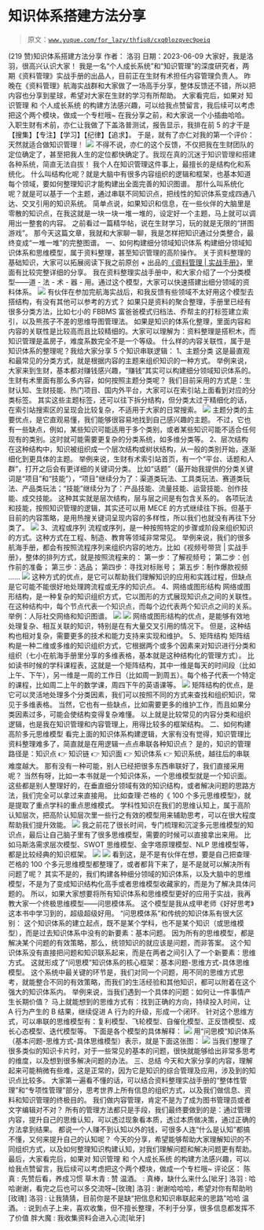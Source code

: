 # 知识体系搭建方法分享

> 原文：[`www.yuque.com/for_lazy/thfiu8/cxq0lozqvec9peiq`](https://www.yuque.com/for_lazy/thfiu8/cxq0lozqvec9peiq)

<ne-h2 id="d8382175" data-lake-id="d8382175"><ne-heading-ext><ne-heading-anchor></ne-heading-anchor><ne-heading-fold></ne-heading-fold></ne-heading-ext><ne-heading-content><ne-text id="udbf7f4e1">(219 赞)知识体系搭建方法分享</ne-text></ne-heading-content></ne-h2> <ne-p id="u226e2ab8" data-lake-id="u226e2ab8"><ne-text id="u83a5dc8b">作者： 洛羽</ne-text></ne-p> <ne-p id="ub0f674e2" data-lake-id="ub0f674e2"><ne-text id="ud8cf3a4a">日期：2023-06-09</ne-text></ne-p> <ne-p id="ued71a6bf" data-lake-id="ued71a6bf"><ne-text id="uad1c6030">大家好，我是洛羽，很高兴认识大家！</ne-text></ne-p> <ne-p id="u35d88422" data-lake-id="u35d88422"><ne-text id="ue29ca9e5" ne-bold="true">我是一名“个人成长系统”和“知识管理”的深度研究者，两期《资料管理》实战手册的出品人，目前正在生财有术担任内容管理负责人。</ne-text></ne-p> <ne-p id="u0f6ad31c" data-lake-id="u0f6ad31c"><ne-text id="u9bee116a">昨晚在《资料管理》航海实战群和大家做了一场高手分享，整体反馈还不错，所以把内容也分享到星球，希望对大家在生财的学习有所帮助。</ne-text></ne-p> <ne-p id="u5543b979" data-lake-id="u5543b979"><ne-text id="ueb03454c">大家看完后，如果对</ne-text> <ne-text id="ud3f4b963" ne-bold="true">知识管理</ne-text> <ne-text id="uc4b0da78">和</ne-text> <ne-text id="u377588af" ne-bold="true">个人成长系统</ne-text> <ne-text id="ufeb73be1">的构建方法感兴趣，可以给我点赞留言，我后续可以考虑把这个两个模块，做成一个专栏哦~</ne-text></ne-p> <ne-hole id="u07b6417c" data-lake-id="u07b6417c"><ne-card data-card-name="hr" data-card-type="block" id="F5Hym" data-event-boundary="card"><ne-p id="uadcb8d1e" data-lake-id="uadcb8d1e"><ne-text id="u1bac0c3b">在我分享之前，和大家说一个小插曲哈哈。</ne-text></ne-p> <ne-p id="u9249234e" data-lake-id="u9249234e"><ne-text id="u2e31252a">入职生财有术前，亦仁让我做了下盖洛普测试，报告显示，我排在前 5 的才干是</ne-text><ne-text id="uf7fc191b" ne-bold="true">【搜集】【专注】【学习】【纪律】【追求】</ne-text><ne-text id="uf633464c">。</ne-text></ne-p> <ne-p id="ua4c011c9" data-lake-id="ua4c011c9"><ne-text id="udc75bb6b">于是，就有了亦仁对我的第一个评价：</ne-text><ne-text id="u21a728e2" ne-bold="true">天然就适合做知识管理</ne-text><ne-text id="u5f47f815" style="color: rgb(204, 0, 0);">！</ne-text></ne-p> <ne-p id="uff389eaf" data-lake-id="uff389eaf"><ne-card data-card-name="image" data-card-type="inline" id="CmCO1" data-event-boundary="card">![](img/21420cef888798aa399b18b31e7fab24.png)  <ne-p id="u6bced098" data-lake-id="u6bced098"><ne-text id="u9e217db2" ne-bold="true">不得不说，亦仁的这个反馈，不仅把我在生财团队的定位确定了，甚至把我人生的定位都快确定了。</ne-text><ne-text id="ueb09985d" style="color: rgb(38, 38, 38);">我现在真的沉迷于知识管理和搭建各种系统，简直无法自拔！</ne-text></ne-p> <ne-p id="u8d4c9137" data-lake-id="u8d4c9137"><ne-text id="u232fd106">我个人在知识管理这件事上，最擅长的是结构化和系统化。</ne-text></ne-p> <ne-p id="u467484c5" data-lake-id="u467484c5"><ne-text id="ub5241b2e">什么叫结构化呢？就是大脑中有很多内容组织的逻辑和框架，也基本知道每个领域，要如何整理知识才能构建出全面完善的知识图谱。</ne-text></ne-p> <ne-p id="u26e1cdfe" data-lake-id="u26e1cdfe"><ne-text id="u7ccdee8d">那什么叫系统化呢？就是可以基于一个主题，通过串联不同知识点，把线性的知识体系变成四通八达、交叉引用的知识系统。</ne-text></ne-p> <ne-p id="u26ce1c7b" data-lake-id="u26ce1c7b"><ne-text id="uc563daa9" ne-bold="true">简单点说，如果知识和信息，在一些伙伴的大脑里是零散的知识点，在我这就是一块一块一堆一堆的，设定好一个主题，马上就可以调用出一整套的内容。</ne-text></ne-p> <ne-p id="u48fda63a" data-lake-id="u48fda63a"><ne-text id="ud580f376">之前看过一篇精华帖，说在生财学习，玩的就是无限的“拼图游戏”。</ne-text></ne-p> <ne-p id="ua9fccf1b" data-lake-id="ua9fccf1b"><ne-text id="u93fb95b0">那今天这篇文章，我就和大家聊一聊，我是怎样把知识通过分类整合，最终变成“一堆一堆”的完整图谱。</ne-text></ne-p> <ne-p id="ud50d11fd" data-lake-id="ud50d11fd"><ne-text id="u9114d140" ne-bold="true">一、如何构建细分领域知识体系</ne-text></ne-p> <ne-p id="ua346fe87" data-lake-id="ua346fe87"><ne-text id="u72124864">构建细分领域知识体系和思维模型，属于资料整理，甚至知识管理的高阶操作。</ne-text></ne-p> <ne-p id="u68d76bb5" data-lake-id="u68d76bb5"><ne-text id="ua595197f">关于资料整理的基础知识，大家可以拓展阅读下我之前原创 + 出品的</ne-text>[<ne-text id="u57c28ee8">《资料管理 | 实战手册》</ne-text>](https://search01.shengcaiyoushu.com/docx/ESzgddh7FomO26x3Vk0cGa68nwf)<ne-text id="u969a8a83">，里面有比较完整详细的分享。</ne-text></ne-p> <ne-p id="u7bb49eaf" data-lake-id="u7bb49eaf"><ne-text id="uf83a79a1">我在资料整理实战手册中，和大家介绍了一个分类模型——</ne-text><ne-text id="ubbf260b1" ne-bold="true">道 - 法 - 术 - 器 - 用</ne-text><ne-text id="ubb593cc9">。通过这个模型，大家可以快速搭建出细分领域的资料体系。</ne-text></ne-p> <ne-p id="u3a645656" data-lake-id="u3a645656"><ne-card data-card-name="image" data-card-type="inline" id="h20aY" data-event-boundary="card">![](img/d4fdc5ef9e81629afb38ba1b9314c3f0.png)  <ne-p id="u2014cf07" data-lake-id="u2014cf07"><ne-text id="u32b49949">有伙伴在参加完航海实战后，和我反馈有些领域不太好用这个模型去搭结构，有没有其他可以参考的方式？</ne-text></ne-p> <ne-p id="u36ca92c5" data-lake-id="u36ca92c5"><ne-text id="u8d6ef1fd">如果只是资料的聚合整理，手册里已经有很多分类方法，比如七小的 FBBMS 富爸爸模式归档法、乔帮主的打标签建立索引，以及熊孩子不差的思维导图管理法。</ne-text></ne-p> <ne-p id="u4da445ee" data-lake-id="u4da445ee"><ne-text id="u5932c04d">如果是知识的体系化整理，里面内容和内容的关联性是比较高而且比较精细的。大家可以理解为：</ne-text><ne-text id="u827e790c" ne-bold="true">资料整理是搭积木，而知识管理是盖房子，难度系数完全不是一个等级</ne-text><ne-text id="u5eb5108f">。</ne-text></ne-p> <ne-p id="u19421ddc" data-lake-id="u19421ddc"><ne-text id="uc962f184">什么样的内容关联性，属于是知识体系的整理呢？我给大家分享 5 个知识串联逻辑：</ne-text></ne-p> <ne-h4 id="a7203a4b" data-lake-id="a7203a4b"><ne-heading-ext><ne-heading-anchor></ne-heading-anchor><ne-heading-fold></ne-heading-fold></ne-heading-ext><ne-heading-content><ne-text id="u5b22a1d8">1、主题分类</ne-text></ne-heading-content></ne-h4> <ne-p id="u3667641b" data-lake-id="u3667641b"><ne-text id="u33d26252" ne-bold="true">这是最直观和最常见的分类方式，就是根据内容的主题来组织知识的一种方式。</ne-text></ne-p> <ne-p id="u64fdd256" data-lake-id="u64fdd256"><ne-text id="u3ed6131e">举例来说，大家来到生财，基本都对赚钱感兴趣，“赚钱”其实可以构建细分领域知识体系的。</ne-text></ne-p> <ne-p id="ufaf07cfd" data-lake-id="ufaf07cfd"><ne-text id="u54666991">生财有术里面有那么多内容，如何按照主题分类呢？</ne-text></ne-p> <ne-p id="u0f937205" data-lake-id="u0f937205"><ne-text id="u2460153d">我们目前采用的方式是：</ne-text><ne-text id="u7afa9b63" ne-bold="true">生财认知、生财技能、热门项目、国内外平台</ne-text><ne-text id="u372415c7">，大家可以在索引站上面看到对应的分类标签。</ne-text></ne-p> <ne-p id="uda4e3dfc" data-lake-id="uda4e3dfc"><ne-text id="uf59dbbca">其实这些主题标签，还可以往下拆分结构，但分类太过于精细化的话，在索引站搜索区的呈现会比较复杂，不适用于大家的日常搜索。</ne-text></ne-p> <ne-p id="uea3acf2f" data-lake-id="uea3acf2f"><ne-card data-card-name="image" data-card-type="inline" id="VXVNR" data-event-boundary="card">![](img/8a201159a55860d1a8a6fc56a1d8ffa0.png)  <ne-p id="u2da170c3" data-lake-id="u2da170c3"><ne-text id="uca0e6f02">主题分类的主要优点，是它直观易懂，我们能够很容易地找到自己感兴趣的主题。</ne-text></ne-p> <ne-p id="ud5f9a195" data-lake-id="ud5f9a195"><ne-text id="uc6c854b0">不过，它也有一些缺点，例如，某些知识可能适用于多个类别，或者某些知识可能不适合任何现有的类别。这时就可能需要更复杂的分类系统，如多维分类等。</ne-text></ne-p> <ne-h4 id="efe538b3" data-lake-id="efe538b3"><ne-heading-ext><ne-heading-anchor></ne-heading-anchor><ne-heading-fold></ne-heading-fold></ne-heading-ext><ne-heading-content><ne-text id="ufbc57069" ne-bold="true">2、层次结构</ne-text></ne-heading-content></ne-h4> <ne-p id="udbd4736c" data-lake-id="udbd4736c"><ne-text id="ua7a4f0ae" ne-bold="true">在这种结构中，知识被组织成一个层次结构或树状结构，从一般的类别开始，逐渐细化到更具体的主题。</ne-text></ne-p> <ne-p id="u585ac69c" data-lake-id="u585ac69c"><ne-text id="u8f1eafa7">举例来说，生财有术索引站首页，有一个“平台、话题和人群”，打开之后会有更详细的关键词分类。</ne-text></ne-p> <ne-p id="u00f1082a" data-lake-id="u00f1082a"><ne-text id="u8e5457ed">比如“话题”（最开始我提供的分类关键词是“项目”和“技能”），“项目”继续分为了：</ne-text><ne-text id="u6f50c172" ne-bold="true">渠道类玩法、工具类玩法、赛道类玩法、产品类玩法</ne-text><ne-text id="uf8259306">；“技能”继续分为了：</ne-text><ne-text id="u3cd6d022" ne-bold="true">产品技能、流量技能、运营技能、创作技能、成交技能</ne-text><ne-text id="ub7a211f1">。</ne-text></ne-p> <ne-p id="u36cbf4cb" data-lake-id="u36cbf4cb"><ne-text id="u6a50a468">这种其实就是层次结构，层与层之间是有包含关系的。</ne-text></ne-p> <ne-p id="u1516008c" data-lake-id="u1516008c"><ne-text id="ud0d06fc6">各项玩法和技能，按照知识管理的逻辑，其实还可以用 MECE 的方式继续往下拆。但基于目前的内容策略，是用热搜关键词呈现内容的多样性，所以我们也就没有再往下分类了。</ne-text></ne-p> <ne-p id="uebc91dc9" data-lake-id="uebc91dc9"><ne-card data-card-name="image" data-card-type="inline" id="CvAlD" data-event-boundary="card">![](img/f453da909a2e98758b60088bffb38b97.png)  <ne-h4 id="1bc996c4" data-lake-id="1bc996c4"><ne-heading-ext><ne-heading-anchor></ne-heading-anchor><ne-heading-fold></ne-heading-fold></ne-heading-ext><ne-heading-content><ne-text id="u67ba5256" ne-bold="true">3、流程或序列</ne-text></ne-heading-content></ne-h4> <ne-p id="uf3e834cd" data-lake-id="uf3e834cd"><ne-text id="u527fa595" ne-bold="true">流程或序列，是一种按照特定的步骤或阶段来组织知识的方式。</ne-text><ne-text id="u99dbc763">这种方式在工程、制造、教育等领域非常常见。</ne-text></ne-p> <ne-p id="u385be6ce" data-lake-id="u385be6ce"><ne-text id="uc2ec295d">举例来说，我们的很多航海手册，都会有按照流程序列来组织内容的地方。比如《视频号带货 | 实战手册》，整体的排列方式，就是按照流程来的：</ne-text></ne-p> <ne-p id="u0a8c09c1" data-lake-id="u0a8c09c1"><ne-text id="ucf7562bc">第一步：了解视频号；</ne-text></ne-p> <ne-p id="ub33867d8" data-lake-id="ub33867d8"><ne-text id="uc95c9d04">第二步：创作前的准备；</ne-text></ne-p> <ne-p id="u0861701e" data-lake-id="u0861701e"><ne-text id="u1f16737b">第三步：选品；</ne-text></ne-p> <ne-p id="u1e18d3dd" data-lake-id="u1e18d3dd"><ne-text id="u166b6f69">第四步：寻找对标账号；</ne-text></ne-p> <ne-p id="u11c3bc1f" data-lake-id="u11c3bc1f"><ne-text id="u028f6e06">第五步：制作爆款视频</ne-text></ne-p> <ne-p id="u5248d854" data-lake-id="u5248d854"><ne-text id="ued0a73e1">……</ne-text></ne-p> <ne-p id="u98892b09" data-lake-id="u98892b09"><ne-card data-card-name="image" data-card-type="inline" id="CqKJR" data-event-boundary="card">![](img/b3e9073ecd1be3c55603efe46b7ddcf4.png)  <ne-p id="u28643d9b" data-lake-id="u28643d9b"><ne-text id="uf34f4924">这种方式的优点，是它可以帮助我们理解知识的应用和实践过程，但缺点是它可能不能很好地处理跨流程或无序的知识点。</ne-text></ne-p> <ne-h4 id="32ac57cf" data-lake-id="32ac57cf"><ne-heading-ext><ne-heading-anchor></ne-heading-anchor><ne-heading-fold></ne-heading-fold></ne-heading-ext><ne-heading-content><ne-text id="ud558b0ec" ne-bold="true">4、网络或图形结构</ne-text></ne-heading-content></ne-h4> <ne-p id="u75341072" data-lake-id="u75341072"><ne-text id="u9abcdd26" ne-bold="true">网络或图形结构，是一种复杂的知识组织方式，它以图形的方式展现知识点之间的关联性。</ne-text><ne-text id="u336d4a95" style="color: rgb(38, 38, 38);">在这种结构中，每个节点代表一个知识点，而每个边代表两个知识点之间的关系。</ne-text></ne-p> <ne-p id="u057a4c46" data-lake-id="u057a4c46"><ne-text id="ue02287f6">举例：人际社交网络和知识图谱。</ne-text></ne-p> <ne-p id="u0f47fe0e" data-lake-id="u0f47fe0e"><ne-card data-card-name="image" data-card-type="inline" id="yEjeG" data-event-boundary="card">![](img/3299a358c5091d18c59cfe61591670a6.png)  <ne-p id="u5da9a300" data-lake-id="u5da9a300"><ne-card data-card-name="image" data-card-type="inline" id="OlFKv" data-event-boundary="card">![](img/5c43217dbafa9b86768fe1a4129ff345.png)  <ne-p id="ud18f678e" data-lake-id="ud18f678e"><ne-text id="u05b8bc1c">网络或图形结构的优点，是能够有效地处理复杂、相互关联的知识，特别是在有大量交叉引用的情况下。</ne-text></ne-p> <ne-p id="u94180db6" data-lake-id="u94180db6"><ne-text id="ub3ec57d1">但是，这种结构也相对复杂，需要更多的技术和能力支持来实现和维护。</ne-text></ne-p> <ne-h4 id="663f1fbb" data-lake-id="663f1fbb"><ne-heading-ext><ne-heading-anchor></ne-heading-anchor><ne-heading-fold></ne-heading-fold></ne-heading-ext><ne-heading-content><ne-text id="ud78c4cd7" ne-bold="true">5、矩阵结构</ne-text></ne-heading-content></ne-h4> <ne-p id="u96e0ca71" data-lake-id="u96e0ca71"><ne-text id="u8e26f38b" ne-bold="true">矩阵结构是一种二维或多维的知识组织方式，它根据两个或多个因素来对知识进行分类和组织</ne-text><ne-text id="ude1385a9">（七小在航海手册里分享的多维表格，基本就是这种结构化的管理方式）。</ne-text></ne-p> <ne-p id="u18ef4e98" data-lake-id="u18ef4e98"><ne-text id="uca8c79e9">比如读书时候的学科课程表，这就是一个矩阵结构，其中一维是每天的时间段（比如上午、下午），另一维是一周的工作日（比如周一到周五）。每个格子代表一个特定的课程，比如周二上午的数学课，周四下午的英语课等。</ne-text></ne-p> <ne-p id="uc0cdb04d" data-lake-id="uc0cdb04d"><ne-card data-card-name="image" data-card-type="inline" id="bq72e" data-event-boundary="card">![](img/f0de6f31d2013c09b0dac0c6dc7f5265.png)  <ne-p id="ub0e89236" data-lake-id="ub0e89236"><ne-text id="u72aa48f1">矩阵结构的优点，是它可以灵活地处理多个分类因素，我们可以按照不同的方式来查找和组织知识，常见于多维表格。</ne-text></ne-p> <ne-p id="u50cadf76" data-lake-id="u50cadf76"><ne-text id="u8dbd3331">当然，它也有一些缺点，比如需要更多的维护工作，而且如果分类因素过多，可能会使结构变得复杂难懂。</ne-text></ne-p> <ne-p id="u0227bf99" data-lake-id="u0227bf99"><ne-text id="uff50e648">以上就是比较常见的内容分类和组织逻辑，也是我在知识管理和内容管理上，用得比较多的框架结构。</ne-text></ne-p> <ne-p id="uafda737a" data-lake-id="uafda737a"><ne-text id="uf64ef165" ne-bold="true">二、如何构建高阶多元思维模型</ne-text></ne-p> <ne-p id="u7118ef4b" data-lake-id="u7118ef4b"><ne-text id="u7c4b6080">看完上面的知识体系构建逻辑，大家有没有觉得，知识管理比资料整理难多了，简直就是在用逻辑一点点串联各种知识点？</ne-text></ne-p> <ne-p id="ucd3c0e00" data-lake-id="ucd3c0e00"><ne-text id="ud20e00e2">是的，知识的管理路径是：</ne-text><ne-text id="ufa155f65" ne-bold="true">知识点 👉 知识链 👉 知识面 👉 知识体系 👉 知识系统</ne-text><ne-text id="uca5f138a">，越往后的串联难度越大。</ne-text></ne-p> <ne-p id="ufd9140b5" data-lake-id="ufd9140b5"><ne-text id="u439ea39d">那有没有一种可能，别人已经把很多东西串联好了，我们直接采用呢？</ne-text></ne-p> <ne-p id="u10f68ff2" data-lake-id="u10f68ff2"><ne-text id="ue9bc321f">当然有呀，比如一本书就是一个知识体系，一个思维模型就是一个知识面。这些都是别人整理好的，在垂直细分领域有效的知识结构，或者解决问题的思路方法，我们完全可以拿过来直接用。</ne-text></ne-p> <ne-p id="uc1055eaa" data-lake-id="uc1055eaa"><ne-text id="u16d26e90">比如查理·芒格的《 100 个多元思维模型》，就是提取了重点学科的重点思维模式。</ne-text></ne-p> <ne-p id="u6355ca69" data-lake-id="u6355ca69"><ne-text id="ua11f340b">学科性知识在我们的思维认知上，属于高阶认知层次，把高阶认知层次里一些行之有效的模型用来辅助思考，可以在很大程度帮助我们提升效能。</ne-text></ne-p> <ne-p id="ub6ed08dc" data-lake-id="ub6ed08dc"><ne-card data-card-name="image" data-card-type="inline" id="ja1Rx" data-event-boundary="card">![](img/631972a3162a095b5aa9a953be190be7.png)  <ne-p id="u513eaa91" data-lake-id="u513eaa91"><ne-text id="u5aa4952d">我之前花了很长时间，专门梳理和沉淀多元思维模型的知识点，最后让自己脑子里有了很多思维模型，需要的时候可以直接拿出来用。</ne-text></ne-p> <ne-p id="u89c5c4e4" data-lake-id="u89c5c4e4"><ne-text id="u621230cb">比如马斯洛需求层次模型、SWOT 思维模型、金字塔原理模型、NLP 思维模型等，都是比较经典的知识框架。</ne-text></ne-p> <ne-p id="u70e02d41" data-lake-id="u70e02d41"><ne-card data-card-name="image" data-card-type="inline" id="IzcCm" data-event-boundary="card">![](img/3fe5fde8b726c76ef8f0527c45d8ce32.png)  <ne-p id="u68af6432" data-lake-id="u68af6432"><ne-card data-card-name="image" data-card-type="inline" id="UnhTv" data-event-boundary="card">![](img/0d617656bce46848735ef2c0830c20dc.png)  <ne-p id="uc1786a0e" data-lake-id="uc1786a0e"><ne-text id="u1451e213">看到这，是不是有伙伴在想，要是自己把查理·芒格的 100 个多元思维模型都整理了，或者都背下来了，是不是就可以解决所有问题了呢？</ne-text></ne-p> <ne-p id="ud5d1ec04" data-lake-id="ud5d1ec04"><ne-text id="u0f316467" ne-bold="true">其实不是的，我们构建各种细分领域的知识体系，以及大脑中的思维模型，不是为了变成知识结构化高手或者思维模型收藏家的，而是为了解决具体问题的。</ne-text></ne-p> <ne-p id="u9d886ec0" data-lake-id="u9d886ec0"><ne-text id="u1bcfa467">所以，如果大家想要将所有知识体系和思维模型更好的应用于实战，我再教大家一个终极思维模型——</ne-text><ne-text id="u8497de51" ne-bold="true">问思模体系</ne-text><ne-text id="u74c41316">。</ne-text></ne-p> <ne-p id="u3575feb9" data-lake-id="u3575feb9"><ne-text id="ua9a4c9f9">这个模型是我从成甲老师《好好思考》这本书中学习到的，超级超级好用。</ne-text></ne-p> <ne-p id="ua2522b99" data-lake-id="ua2522b99"><ne-text id="ub6c8b6ee">“问思模体系”和传统的知识体系有很大区别：</ne-text></ne-p> <ne-p id="u4e57e89c" data-lake-id="u4e57e89c"><ne-text id="u0b8991f4">这个知识体系的建立起点，既不是某个学科，也不是某个知识（或思维模型），而是过去知识体系中没有的新要素：</ne-text><ne-text id="uf7c33bd9" ne-bold="true">基本问题</ne-text><ne-text id="u1f137be5">。</ne-text></ne-p> <ne-p id="u34f04f67" data-lake-id="u34f04f67"><ne-text id="u2ac99a3d">因为所有的思维模型，都是解决某个问题的有效策略，那么，统领知识的就应该是问题，而非答案。</ne-text></ne-p> <ne-p id="ue966802f" data-lake-id="ue966802f"><ne-text id="u92b5621b">这个知识体系没有直接把问题和知识联系起来，而是在两者之间引入了一个新要素：</ne-text><ne-text id="u60f32b48" ne-bold="true">思维方式</ne-text><ne-text id="ue0fe62f4">。</ne-text></ne-p> <ne-p id="u71579790" data-lake-id="u71579790"><ne-text id="ue56450b0">这就形成了“问思模”知识体系的核心框架：</ne-text><ne-text id="u81dd5c02" ne-bold="true">基本问题-思维方式-具体思维模型</ne-text><ne-text id="u99daaa2b">。</ne-text></ne-p> <ne-p id="ue7d6db5c" data-lake-id="ue7d6db5c"><ne-text id="u9bec9583">这个系统中最关键的环节是，我们对同一个问题，用不同的思维方式思考，就能整合不同的有效策略，而我们的生活经验和其他知识，都可以附着在这个强大的知识体系内。</ne-text></ne-p> <ne-p id="u1dfb5dd8" data-lake-id="u1dfb5dd8"><ne-text id="uf71ce030">举例来说，当我们遇到一个具体的问题：</ne-text><ne-text id="ue8eb5bb0" ne-bold="true">如何让一件事情产生长期价值？</ne-text></ne-p> <ne-p id="ub712786e" data-lake-id="ub712786e"><ne-text id="uddf87ef2">马上就能想到的思维方式有：</ne-text><ne-text id="ubf9d6502" ne-bold="true">找到正确的方向，持续投入时间，让 A 行为产生的 B 结果，继续促进 A 行为的升级，形成一个闭环</ne-text><ne-text id="u41b0613d" style="color: rgb(69, 128, 0);">。</ne-text></ne-p> <ne-p id="u83453a4d" data-lake-id="u83453a4d"><ne-text id="uec4ca279">针对这个思维方式，可以串联的思维模型有：</ne-text><ne-text id="uc9f804d8" ne-bold="true">复利模型、飞轮模型、自催化模型、正反馈模型、成长心态模型、迭代模型</ne-text><ne-text id="u0a271e36">等。</ne-text></ne-p> <ne-p id="u6fbe2f24" data-lake-id="u6fbe2f24"><ne-text id="udf8d67f2">下面是各个模型的具体解释：</ne-text></ne-p> <ne-p id="ua5c65410" data-lake-id="ua5c65410"><ne-card data-card-name="image" data-card-type="inline" id="WI53y" data-event-boundary="card">![](img/72168e4ed27664afef15e311dad8f6f6.png)  <ne-p id="u05c10a06" data-lake-id="u05c10a06"><ne-text id="u905242ce">用“问思模”知识体系（基本问题-思维方式-具体思维模型）表示，就是下面这张图：</ne-text></ne-p> <ne-p id="u6dd1fc34" data-lake-id="u6dd1fc34"><ne-card data-card-name="image" data-card-type="inline" id="BMeQE" data-event-boundary="card">![](img/5fb0f27be16604308001b88c187aaedb.png)  <ne-p id="u80742047" data-lake-id="u80742047"><ne-text id="u34507a72">当我们整理了很多类似的知识卡片时，对于一些常见的基本的问题，很快就能够给出非常多思考的维度，以及想到很多解决问题的办法。</ne-text></ne-p> <ne-p id="uf795f8f0" data-lake-id="uf795f8f0"><ne-text id="uc19c6a8f" ne-bold="true">三、总结</ne-text></ne-p> <ne-p id="u352107f5" data-lake-id="u352107f5"><ne-text id="ua53bb2d9">今天和大家分享的内容，理解起来可能稍微有些难，这是正常的，因为它是知识的综合管理及应用，涉及到的知识点比较多。</ne-text></ne-p> <ne-p id="ub7579e76" data-lake-id="ub7579e76"><ne-text id="u6a14af08">大家第一遍看不懂的话，可以结合资料整理实战手册的“整体性管理”和“专项性管理”部分，思考世界上所有信息的组织方式，以及我们做信息、资料和知识管理的终极目的。</ne-text></ne-p> <ne-p id="u4965ebb8" data-lake-id="u4965ebb8"><ne-text id="u58dee6de">我们做内容管理，肯定不是为了成为图书管理员或者文字编辑对不对？</ne-text></ne-p> <ne-p id="u21fd0ab8" data-lake-id="u21fd0ab8"><ne-text id="ua0c9ab5f">所有的管理方法都只是手段，我们最终要做到的是：</ne-text><ne-text id="ucd6f5706" ne-bold="true">通过管理内容，提升自己的思维认知，可以透过现象看本质，透过本质做决策，通过正确的方法拿到结果</ne-text><ne-text id="ub72b1eb2" ne-bold="true">。</ne-text></ne-p> <ne-p id="u2e54ce92" data-lake-id="u2e54ce92"><ne-text id="ud90a97e5">都说一个人赚不到认知以外的钱，可很多人连“什么是认知”都搞不懂，又何来提升自己的认知呢？</ne-text></ne-p> <ne-p id="uc7176e34" data-lake-id="uc7176e34"><ne-text id="u114b2884">今天的分享，希望能够帮助大家理解知识的不同组织方式，以及如何整理知识构建认知，对我们理解问题和解决问题更有帮助。</ne-text></ne-p> <ne-p id="u81d475c4" data-lake-id="u81d475c4"><ne-text id="u2c1e6e16">最后，大家看完后，如果对</ne-text> <ne-text id="u0470ed23" ne-bold="true">知识管理</ne-text> <ne-text id="u072d6a06">和</ne-text> <ne-text id="u6e9ac055" ne-bold="true">个人成长系统</ne-text> <ne-text id="u8882bb0f">的构建方法感兴趣，可以给我点赞留言，我后续可以考虑把这个两个模块，做成一个专栏哦~</ne-text></ne-p> <ne-hole id="uece7dcc5" data-lake-id="uece7dcc5"><ne-card data-card-name="hr" data-card-type="block" id="BcC5a" data-event-boundary="card"><ne-p id="u0d120a6b" data-lake-id="u0d120a6b"><ne-text id="u436b09c4">评论区：</ne-text></ne-p> <ne-p id="udacfea58" data-lake-id="udacfea58"><ne-text id="u7b9696ac">陈真 : 先赞后看，养成习惯</ne-text> <ne-text id="uf60e021b">草木青 : 赞</ne-text> <ne-text id="u2f4dbff7">温酒。 : 真棒，缺什么来什么[呲牙]</ne-text> <ne-text id="u9a88dbd4">洛羽 : 哈哈谢谢，看完之后也可以多交流呀~[玫瑰]</ne-text> <ne-text id="u31591a49">洛羽 : 谢谢哈哈哈，希望对你有帮助哟[玫瑰]</ne-text> <ne-text id="uc392b24b">洛羽 : 让我猜猜，目前你是不是缺“把信息和知识串联起来的思路”哈哈</ne-text> <ne-text id="u67a7eaea">温酒。 : 说到点子上来，喜欢收集，但不擅长整理，不利于分享，很多信息都发挥不了价值</ne-text> <ne-text id="uee894eb1">胖大魔 : 我收集资料会进入心流[呲牙]</ne-text></ne-p></ne-card></ne-hole></ne-card></ne-p></ne-card></ne-p></ne-card></ne-p></ne-card></ne-p></ne-card></ne-p></ne-card></ne-p></ne-card></ne-p></ne-card></ne-p></ne-card></ne-p></ne-card></ne-p></ne-card></ne-p></ne-card></ne-p></ne-card></ne-p></ne-card></ne-hole>